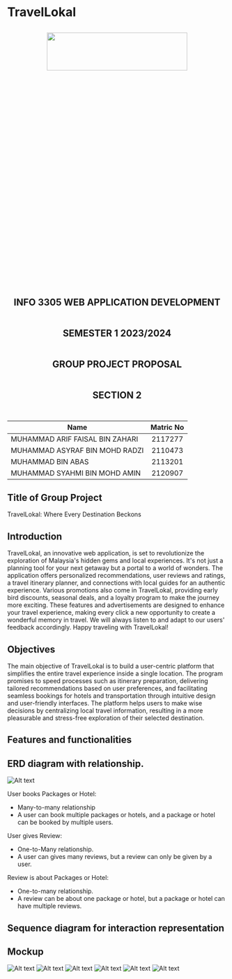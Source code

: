 # TravelLokal

<h2 align="center">

<p align="center">
  <img width="80%" height="15%" src="images/IIUMLOGO.jpg">
</p>

INFO 3305 WEB APPLICATION DEVELOPMENT
<br><br>

SEMESTER 1 2023/2024
<br><br>

GROUP PROJECT PROPOSAL
<br><br>

SECTION 2
<br><br>

<div align="center">
  
| Name        | Matric No           | 
| ------------- |:-------------:|
| MUHAMMAD ARIF FAISAL BIN ZAHARI      | 2117277 |
| MUHAMMAD ASYRAF BIN MOHD RADZI      | 2110473|
| MUHAMMAD BIN ABAS | 2113201     |
| MUHAMMAD SYAHMI BIN MOHD AMIN | 2120907     |
</div>
</h2>

## Title of Group Project

TravelLokal: Where Every Destination Beckons

## Introduction

TravelLokal, an innovative web application, is set to revolutionize the exploration of Malaysia's hidden gems and local experiences. It's not just a planning tool for your next getaway but a portal to a world of wonders. The application offers personalized recommendations, user reviews and ratings, a travel itinerary planner, and connections with local guides for an authentic experience. Various promotions also come in TravelLokal, providing early bird discounts, seasonal deals, and a loyalty program to make the journey more exciting. These features and advertisements are designed to enhance your travel experience, making every click a new opportunity to create a wonderful memory in travel. We will always listen to and adapt to our users' feedback accordingly. Happy traveling with TravelLokal!

## Objectives

The main objective of TravelLokal is to build a user-centric platform that simplifies the entire travel experience inside a single location. The program promises to speed processes such as itinerary preparation, delivering tailored recommendations based on user preferences, and facilitating seamless bookings for hotels and transportation through intuitive design and user-friendly interfaces. The platform helps users to make wise decisions by centralizing local travel information, resulting in a more pleasurable and stress-free exploration of their selected destination.

## Features and functionalities

## ERD diagram with relationship. 

![Alt text](images/ERDdiagram.png)

User books Packages or Hotel: 
* Many-to-many relationship
* A user can book multiple packages or hotels, and a package or hotel can be booked by multiple users.

User gives Review: 
* One-to-Many relationship.
* A user can gives many reviews, but a review can only be given by a user.

Review is about Packages or Hotel: 
* One-to-many relationship.
* A review can be about one package or hotel, but a package or hotel can have multiple reviews.



## Sequence diagram for interaction representation
## Mockup
![Alt text](images/Destination1.png)
![Alt text](images/Destination2.png)
![Alt text](images/Hotels.png)
![Alt text](images/Hotels2.png)
![Alt text](images/Account.png)
![Alt text](images/LoginSignup.png)

